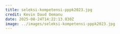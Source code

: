 ```yaml
---
title: seleksi-kompetensi-pppk2023.jpg
credit: Kevin Daud Oemanu
date: 2025-08-24T14:22:13.830Z
image: ../images/seleksi-kompetensi-pppk2023.jpg
---
```


